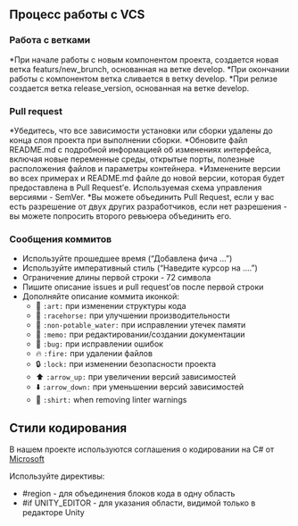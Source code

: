 ## Процесс работы с VCS

### Работа с ветками
*При начале работы с новым компонентом проекта, создается новая ветка featurs/new_brunch, основанная на ветке develop.
*При окончании работы с компонентом ветка сливается в ветку develop.
*При релизе создается ветка release_version, основанная на ветке develop.

### Pull request
*Убедитесь, что все зависимости установки или сборки удалены до конца слоя проекта при выполнении сборки.
*Обновите файл README.md с подробной информацией об изменениях интерфейса, включая новые переменные среды, открытые порты, полезные расположения файлов и параметры контейнера.
*Изменените версии во всех примерах и README.md файле до новой версии, которая будет предоставлена в Pull Request’е. Используемая схема управления версиями - SemVer.
*Вы можете объединить Pull Request, если у вас есть разрешение от двух других разработчиков, если нет разрешения - вы можете попросить второго ревьюера объединить его.
### Сообщения коммитов
* Используйте прошедшее время (“Добавлена фича ...”)
* Используйте императивный стиль (“Наведите курсор на ….”)
* Ограничение длины первой строки - 72 символа
* Пишите описание issues и pull request’ов после первой строки
* Дополняйте описание коммита иконкой:
    * :art: `:art:` при изменении структуры кода
    * :racehorse: `:racehorse:` при улучшении производительности
    * :non-potable_water: `:non-potable_water:` при исправлении утечек памяти
    * :memo: `:memo:` при редактировании/создании документации
    * :bug: `:bug:` при исправлении ошибок
    * :fire: `:fire:` при удалении файлов
    * :lock: `:lock:` при изменении безопасности проекта
    * :arrow_up: `:arrow_up:` при увеличении версий зависимостей
    * :arrow_down: `:arrow_down:` при уменьшении версий зависимостей
    * :shirt: `:shirt:` when removing linter warnings

## Стили кодирования

В нашем проекте используются соглашения о кодировании на C# от [Microsoft](https://docs.microsoft.com/ru-ru/dotnet/csharp/programming-guide/inside-a-program/coding-conventions)

Используйте директивы:
* #region - для объединения блоков кода в одну область
* #if UNITY_EDITOR - для указания области, видимой только в редакторе Unity


